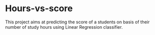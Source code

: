 # Hours-vs-score
This project aims at predicting the score of a students on basis of their number of study hours
using Linear Regression classifier.
